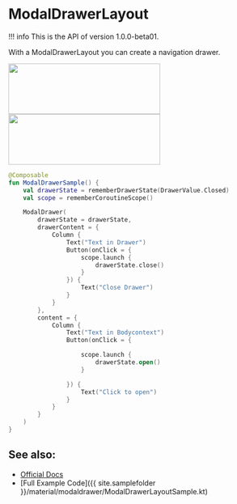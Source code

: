 # ModalDrawerLayout

!!! info
    This is the API of version 1.0.0-beta01.

With a ModalDrawerLayout you can create a navigation drawer.

<p align="left">
  <img src ="{{ site.images }}/material/modaldrawer/modaldrawerClosed.png" height=100 width=300 />
  <img src ="{{ site.images }}/material/modaldrawer/ModaldrawerOpened.png" height=100 width=300 />
</p>

```kotlin
@Composable
fun ModalDrawerSample() {
    val drawerState = rememberDrawerState(DrawerValue.Closed)
    val scope = rememberCoroutineScope()

    ModalDrawer(
        drawerState = drawerState,
        drawerContent = {
            Column {
                Text("Text in Drawer")
                Button(onClick = {
                    scope.launch {
                        drawerState.close()
                    }
                }) {
                    Text("Close Drawer")
                }
            }
        },
        content = {
            Column {
                Text("Text in Bodycontext")
                Button(onClick = {

                    scope.launch {
                        drawerState.open()
                    }

                }) {
                    Text("Click to open")
                }
            }
        }
    )
}
```

## See also:
* [Official Docs](https://developer.android.com/reference/kotlin/androidx/compose/material/package-summary#modaldrawerlayout)
* [Full Example Code]({{ site.samplefolder }}/material/modaldrawer/ModalDrawerLayoutSample.kt)
